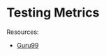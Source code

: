 # Testing Metrics

Resources:
- [Guru99](https://www.guru99.com/software-testing-metrics-complete-tutorial.html)

